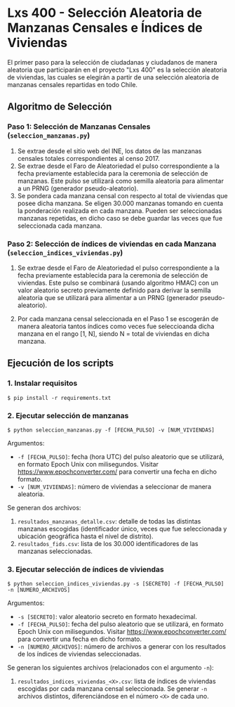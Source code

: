 # Lxs 400 - Selección Aleatoria de Manzanas Censales e Índices de Viviendas

El primer paso para la selección de ciudadanas y ciudadanos de manera aleatoria que participarán en el proyecto "Lxs 400" es la selección aleatoria de viviendas, las cuales se elegirán a partir de una selección aleatoria de manzanas censales repartidas en todo Chile.

## Algoritmo de Selección

### Paso 1: Selección de Manzanas Censales (`seleccion_manzanas.py`)

1. Se extrae desde el sitio web del INE, los datos de las manzanas censales totales correspondientes al censo 2017.
2. Se extrae desde el Faro de Aleatoriedad el pulso correspondiente a la fecha previamente establecida para la ceremonia de selección de manzanas. Este pulso se utilizará como semilla aleatoria para alimentar a un PRNG (generador pseudo-aleatorio).
3. Se pondera cada manzana censal con respecto al total de viviendas que posee dicha manzana. Se eligen 30.000 manzanas tomando en cuenta la ponderación realizada en cada manzana. Pueden ser seleccionadas manzanas repetidas, en dicho caso se debe guardar las veces que fue seleccionada cada manzana.

### Paso 2: Selección de índices de viviendas en cada Manzana (`seleccion_indices_viviendas.py`) 

1. Se extrae desde el Faro de Aleatoriedad el pulso correspondiente a la fecha previamente establecida para la ceremonia de selección de viviendas. Este pulso se combinará (usando algoritmo HMAC) con un valor aleatorio secreto previamente definido para derivar la semilla aleatoria que se utilizará para alimentar a un PRNG (generador pseudo-aleatorio).

2. Por cada manzana censal seleccionada en el Paso 1 se escogerán de manera aleatoria tantos índices como veces fue seleccioanda dicha manzana en el rango [1, N], siendo N = total de viviendas en dicha manzana.

## Ejecución de los scripts

### 1. Instalar requisitos

```
$ pip install -r requirements.txt
```

### 2. Ejecutar selección de manzanas

```
$ python seleccion_manzanas.py -f [FECHA_PULSO] -v [NUM_VIVIENDAS]
```
Argumentos:
- `-f [FECHA_PULSO]`: fecha (hora UTC) del pulso aleatorio que se utilizará, en formato Epoch Unix con milisegundos. Visitar https://www.epochconverter.com/ para convertir una fecha en dicho formato.
- `-v [NUM_VIVIENDAS]`: número de viviendas a seleccionar de manera aleatoria.

Se generan dos archivos:
1. `resultados_manzanas_detalle.csv`: detalle de todas las distintas manzanas escogidas (identificador único, veces que fue seleccionada y ubicación geográfica hasta el nivel de distrito).
2. `resultados_fids.csv`: lista de los 30.000 identificadores de las manzanas seleccionadas.

### 3. Ejecutar selección de índices de viviendas

```
$ python seleccion_indices_viviendas.py -s [SECRETO] -f [FECHA_PULSO] -n [NUMERO_ARCHIVOS]
```
Argumentos:
- `-s [SECRETO]`: valor aleatorio secreto en formato hexadecimal.
- `-f [FECHA_PULSO]`: fecha del pulso aleatorio que se utilizará, en formato Epoch Unix con milisegundos. Visitar https://www.epochconverter.com/ para convertir una fecha en dicho formato.
- `-n [NUMERO_ARCHIVOS]`: número de archivos a generar con los resultados de los índices de viviendas seleccionadas.

Se generan los siguientes archivos (relacionados con el argumento `-n`):
1. `resultados_indices_viviendas_<X>.csv`: lista de índices de viviendas escogidas por cada manzana censal seleccionada. Se generar `-n` archivos distintos, diferenciándose en el número `<X>` de cada uno.
